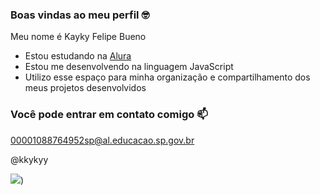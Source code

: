 ### Boas vindas ao meu perfil 🤓

Meu nome é Kayky Felipe Bueno 

- Estou estudando na [Alura](https://www.alura.com.br)
- Estou me desenvolvendo na linguagem JavaScript
- Utilizo esse espaço para minha organização e compartilhamento dos meus projetos desenvolvidos

### Você pode entrar em contato comigo 📫

00001088764952sp@al.educacao.sp.gov.br

@kkykyy

![](https://media1.tenor.com/m/b9ezjMii56MAAAAC/ygona.gif))
